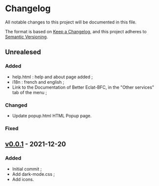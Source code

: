 # Changelog
All notable changes to this project will be documented in this file.

The format is based on [Keep a Changelog](https://keepachangelog.com/en/1.0.0/), and this project adheres to [Semantic Versioning](https://semver.org/spec/v2.0.0.html).

## Unrealesed
### Added
- help.html : help and about page added ;
- i18n : french and english ;
- Link to the Documentation of Better Eclat-BFC, in the "Other services" tab of the menu ;

### Changed
- Update popup.html HTML Popup page.

### Fixed

## [v0.0.1] - 2021-12-20
### Added
- Initial commit ;
- Add dark-mode.css ;
- Add icons.

[v0.0.1]: https://github.com/Florian-COLLIN/eclat-bfc-extension/releases/tag/v0.0.1
